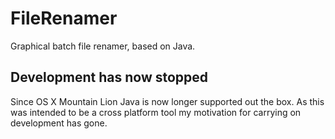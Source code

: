 FileRenamer
==

Graphical batch file renamer, based on Java.

Development has now stopped
--
Since OS X Mountain Lion Java is now longer supported out the box. 
As this was intended to be a cross platform tool my motivation for 
carrying on development has gone.

